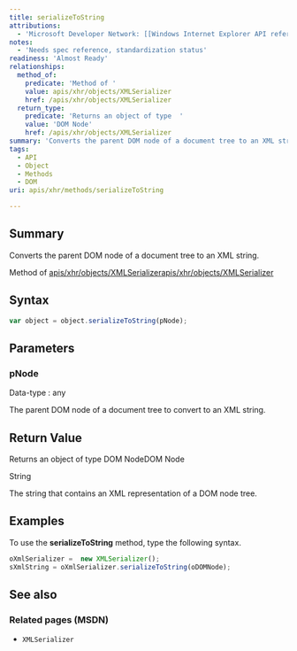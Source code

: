 ```yaml
---
title: serializeToString
attributions:
  - 'Microsoft Developer Network: [[Windows Internet Explorer API reference](http://msdn.microsoft.com/en-us/library/ie/hh828809%28v=vs.85%29.aspx) Article]'
notes:
  - 'Needs spec reference, standardization status'
readiness: 'Almost Ready'
relationships:
  method_of:
    predicate: 'Method of '
    value: apis/xhr/objects/XMLSerializer
    href: /apis/xhr/objects/XMLSerializer
  return_type:
    predicate: 'Returns an object of type  '
    value: 'DOM Node'
    href: /apis/xhr/objects/XMLSerializer
summary: 'Converts the parent DOM node of a document tree to an XML string.'
tags:
  - API
  - Object
  - Methods
  - DOM
uri: apis/xhr/methods/serializeToString

---
```

## <span>Summary</span>

Converts the parent DOM node of a document tree to an XML string.

Method of [apis/xhr/objects/XMLSerializer](/apis/xhr/objects/XMLSerializer)[apis/xhr/objects/XMLSerializer](/apis/xhr/objects/XMLSerializer)

## <span>Syntax</span>

``` js
var object = object.serializeToString(pNode);
```

## <span>Parameters</span>

### <span>pNode</span>

 Data-type
:   any

 The parent DOM node of a document tree to convert to an XML string.

## <span>Return Value</span>

Returns an object of type DOM NodeDOM Node

String

The string that contains an XML representation of a DOM node tree.

## <span>Examples</span>

To use the **serializeToString** method, type the following syntax.

``` js
oXmlSerializer =  new XMLSerializer();
sXmlString = oXmlSerializer.serializeToString(oDOMNode);
```

## <span>See also</span>

### <span>Related pages (MSDN)</span>

-   `XMLSerializer`
